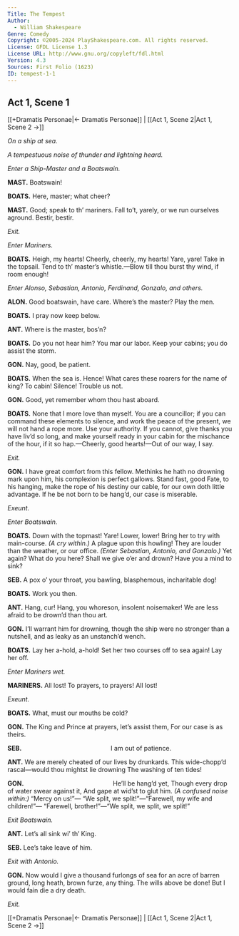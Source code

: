 ```yaml
---
Title: The Tempest
Author: 
  - William Shakespeare
Genre: Comedy
Copyright: ©2005-2024 PlayShakespeare.com. All rights reserved.
License: GFDL License 1.3
License URL: http://www.gnu.org/copyleft/fdl.html
Version: 4.3
Sources: First Folio (1623)
ID: tempest-1-1
---
```


## Act 1, Scene 1
[[+Dramatis Personae|← Dramatis Personae]] | [[Act 1, Scene 2|Act 1, Scene 2 →]]

*On a ship at sea.*

*A tempestuous noise of thunder and lightning heard.*

*Enter a Ship-Master and a Boatswain.*

**MAST.**
Boatswain!

**BOATS.**
Here, master; what cheer?

**MAST.**
Good; speak to th’ mariners. Fall to’t, yarely, or we run ourselves aground. Bestir, bestir.

*Exit.*

*Enter Mariners.*

**BOATS.**
Heigh, my hearts! Cheerly, cheerly, my hearts! Yare, yare! Take in the topsail. Tend to th’ master’s whistle.—Blow till thou burst thy wind, if room enough!

*Enter Alonso, Sebastian, Antonio, Ferdinand, Gonzalo, and others.*

**ALON.**
Good boatswain, have care. Where’s the master? Play the men.

**BOATS.**
I pray now keep below.

**ANT.**
Where is the master, bos’n?

**BOATS.**
Do you not hear him? You mar our labor. Keep your cabins; you do assist the storm.

**GON.**
Nay, good, be patient.

**BOATS.**
When the sea is. Hence! What cares these roarers for the name of king? To cabin! Silence! Trouble us not.

**GON.**
Good, yet remember whom thou hast aboard.

**BOATS.**
None that I more love than myself. You are a councillor; if you can command these elements to silence, and work the peace of the present, we will not hand a rope more. Use your authority. If you cannot, give thanks you have liv’d so long, and make yourself ready in your cabin for the mischance of the hour, if it so hap.—Cheerly, good hearts!—Out of our way, I say.

*Exit.*

**GON.**
I have great comfort from this fellow. Methinks he hath no drowning mark upon him, his complexion is perfect gallows. Stand fast, good Fate, to his hanging, make the rope of his destiny our cable, for our own doth little advantage. If he be not born to be hang’d, our case is miserable.

*Exeunt.*

*Enter Boatswain.*

**BOATS.**
Down with the topmast! Yare! Lower, lower! Bring her to try with main-course.
*(A cry within.)*
A plague upon this howling! They are louder than the weather, or our office.
*(Enter Sebastian, Antonio, and Gonzalo.)*
Yet again? What do you here? Shall we give o’er and drown? Have you a mind to sink?

**SEB.**
A pox o’ your throat, you bawling, blasphemous, incharitable dog!

**BOATS.**
Work you then.

**ANT.**
Hang, cur! Hang, you whoreson, insolent noisemaker! We are less afraid to be drown’d than thou art.

**GON.**
I’ll warrant him for drowning, though the ship were no stronger than a nutshell, and as leaky as an unstanch’d wench.

**BOATS.**
Lay her a-hold, a-hold! Set her two courses off to sea again! Lay her off.

*Enter Mariners wet.*

**MARINERS.**
All lost! To prayers, to prayers! All lost!

*Exeunt.*

**BOATS.**
What, must our mouths be cold?

**GON.**
The King and Prince at prayers, let’s assist them,
For our case is as theirs.

**SEB.**
              I am out of patience.

**ANT.**
We are merely cheated of our lives by drunkards.
This wide-chopp’d rascal—would thou mightst lie drowning
The washing of ten tides!

**GON.**
              He’ll be hang’d yet,
Though every drop of water swear against it,
And gape at wid’st to glut him.
*(A confused noise within:)*
“Mercy on us!”⁠—
“We split, we split!”—“Farewell, my wife and children!”⁠—
“Farewell, brother!”—“We split, we split, we split!”

*Exit Boatswain.*

**ANT.**
Let’s all sink wi’ th’ King.

**SEB.**
Lee’s take leave of him.

*Exit with Antonio.*

**GON.**
Now would I give a thousand furlongs of sea for an acre of barren ground, long heath, brown furze, any thing. The wills above be done! But I would fain die a dry death.

*Exit.*

[[+Dramatis Personae|← Dramatis Personae]] | [[Act 1, Scene 2|Act 1, Scene 2 →]]
